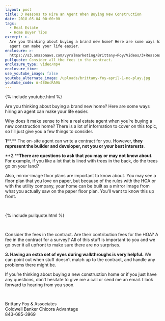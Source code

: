 ```yaml
---
layout: post
title: 3 Reasons to Hire an Agent When Buying New Construction
date: 2018-05-04 00:00:00
tags:
  - Real Estate
  - Home Buyer Tips
excerpt: >-
  Are you thinking about buying a brand new home? Here are some ways hiring an
  agent can make your life easier.
enclosure: >-
  https://s3.amazonaws.com/vyralmarketing/Brittany+Foy/Videos/3+Reasons+to+Hire+an+Agent+When+Buying+New+Construction.mp4
pullquote: Consider all the fees in the contract.
enclosure_type: video/mp4
enclosure_time:
use_youtube_image: false
youtube_alternate_image: /uploads/brittany-foy-april-1-no-play.jpg
youtube_code: A-4E0ncRA9A
---
```


{% include youtube.html %}

Are you thinking about buying a brand new home? Here are some ways hiring an agent can make your life easier.

Why does it make sense to hire a real estate agent when you’re buying a new construction home? There is a lot of information to cover on this topic, so I’ll just give you a few things to consider.

**1****.** The on-site agent can write a contract for you. However, **they represent the builder and developer, not you or your best interests**.

**2.****There are questions to ask that you may or may not know about.** For example, if you like a lot that is lined with trees in the back, do the trees go on your land?

Also, mirror-image floor plans are important to know about. You may see a floor plan that you love on paper, but because of the rules with the HOA or with the utility company, your home can be built as a mirror image from what you actually saw on the paper floor plan. You’ll want to know this up front.

&nbsp;

{% include pullquote.html %}

&nbsp;

Consider the fees in the contract. Are their contribution fees for the HOA? A fee in the contract for a survey? All of this stuff is important to you and we go over it all upfront to make sure there are no surprises.

**3. Having an extra set of eyes during walkthroughs is very helpful.** We can point out when stuff doesn’t match up to the contract, and handle any problems there might be.

If you’re thinking about buying a new construction home or if you just have any questions, don’t hesitate to give me a call or send me an email. I look forward to hearing from you soon.

&nbsp;

Brittany Foy & Associates<br>Coldwell Banker Chicora Advantage<br>843-685-3969